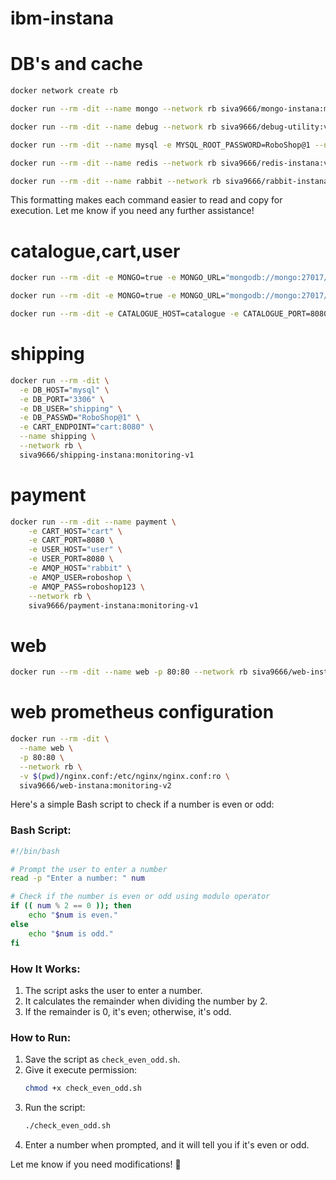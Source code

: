 # ibm-instana

# DB's and cache

```bash
docker network create rb
```

```bash
docker run --rm -dit --name mongo --network rb siva9666/mongo-instana:monitoring-v1
```

```bash
docker run --rm -dit --name debug --network rb siva9666/debug-utility:v1
```

```bash
docker run --rm -dit --name mysql -e MYSQL_ROOT_PASSWORD=RoboShop@1 --network rb siva9666/mysql-instana:v1
```

```bash
docker run --rm -dit --name redis --network rb siva9666/redis-instana:v1
```

```bash
docker run --rm -dit --name rabbit --network rb siva9666/rabbit-instana:v1
```

This formatting makes each command easier to read and copy for execution. Let me know if you need any further assistance!
# catalogue,cart,user

```bash
docker run --rm -dit -e MONGO=true -e MONGO_URL="mongodb://mongo:27017/catalogue" --name catalogue --network rb siva9666/catalogue-instana:monitoring-v1
```

```bash
docker run --rm -dit -e MONGO=true -e MONGO_URL="mongodb://mongo:27017/users" -e REDIS_HOST=redis --name user --network rb siva9666/user-instana:monitoring-v1
```

```bash
docker run --rm -dit -e CATALOGUE_HOST=catalogue -e CATALOGUE_PORT=8080 -e REDIS_HOST=redis --name cart --network rb siva9666/cart-instana:monitoring-v1
```

# shipping
```bash
docker run --rm -dit \
  -e DB_HOST="mysql" \
  -e DB_PORT="3306" \
  -e DB_USER="shipping" \
  -e DB_PASSWD="RoboShop@1" \
  -e CART_ENDPOINT="cart:8080" \
  --name shipping \
  --network rb \
  siva9666/shipping-instana:monitoring-v1
```

# payment
```bash
docker run --rm -dit --name payment \
    -e CART_HOST="cart" \
    -e CART_PORT=8080 \
    -e USER_HOST="user" \
    -e USER_PORT=8080 \
    -e AMQP_HOST="rabbit" \
    -e AMQP_USER=roboshop \
    -e AMQP_PASS=roboshop123 \
    --network rb \
    siva9666/payment-instana:monitoring-v1
```
# web 
```bash
docker run --rm -dit --name web -p 80:80 --network rb siva9666/web-instana:monitoring-v2
```
# web prometheus configuration
```bash
docker run --rm -dit \
  --name web \
  -p 80:80 \
  --network rb \
  -v $(pwd)/nginx.conf:/etc/nginx/nginx.conf:ro \
  siva9666/web-instana:monitoring-v2
```

Here's a simple Bash script to check if a number is even or odd:  

### Bash Script:  
```bash
#!/bin/bash

# Prompt the user to enter a number
read -p "Enter a number: " num

# Check if the number is even or odd using modulo operator
if (( num % 2 == 0 )); then
    echo "$num is even."
else
    echo "$num is odd."
fi
```

### How It Works:
1. The script asks the user to enter a number.
2. It calculates the remainder when dividing the number by 2.
3. If the remainder is 0, it's even; otherwise, it's odd.

### How to Run:
1. Save the script as `check_even_odd.sh`.
2. Give it execute permission:  
   ```bash
   chmod +x check_even_odd.sh
   ```
3. Run the script:  
   ```bash
   ./check_even_odd.sh
   ```  
4. Enter a number when prompted, and it will tell you if it's even or odd.

Let me know if you need modifications! 🚀
